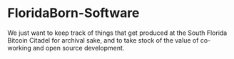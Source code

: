 # FloridaBorn-Software
We just want to keep track of things that get produced at the South Florida Bitcoin Citadel for archival sake, and to take stock of the value of co-working and open source development. 
